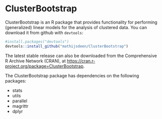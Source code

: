 # ClusterBootstrap

ClusterBootstrap is an R package that provides functionality for performing (generalized) linear models for the analysis of clustered data. You can download it from github with `devtools`:

``` r
#install.packages("devtools")
devtools::install_github("mathijsdeen/ClusterBootstrap")
```

The latest stable release can also be downloaded from the Comprehensive R Archive Network (CRAN), at https://cran.r-project.org/package=ClusterBootstrap.

The ClusterBootstrap package has dependencies on the following packages:
* stats
* utils
* parallel
* magrittr
* dplyr
